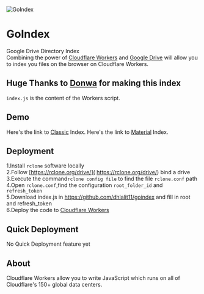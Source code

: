 ![GoIndex](https://raw.githubusercontent.com/dhlalit11/goindex/master/themes/logo.png)  
  
GoIndex  
====  
Google Drive Directory Index  
Combining the power of [Cloudflare Workers](https://workers.cloudflare.com/) and [Google Drive](https://www.google.com/drive/) will allow you to index you files on the browser on Cloudflare Workers.    

## Huge Thanks to [Donwa](https://github.com/donwa) for making this index
`index.js` is the content of the Workers script.  

## Demo
Here's the link to [Classic](classic.fwilso.workers.dev) Index.
Here's the link to  [Material](material.fwilso.workers.dev) Index.

## Deployment  
1.Install `rclone` software locally  
2.Follow [https://rclone.org/drive/]( https://rclone.org/drive/) bind a drive  
3.Execute the command`rclone config file` to find the file `rclone.conf` path  
4.Open `rclone.conf`,find the configuration `root_folder_id` and `refresh_token`  
5.Download index.js in https://github.com/dhlalit11/goindex and fill in root and refresh_token  
6.Deploy the code to [Cloudflare Workers](https://www.cloudflare.com/)

## Quick Deployment  
No Quick Deployment feature yet

## About  
Cloudflare Workers allow you to write JavaScript which runs on all of Cloudflare's 150+ global data centers.  
